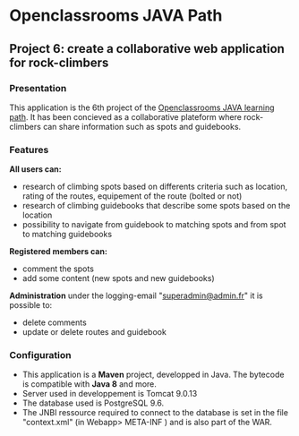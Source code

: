 #  Openclassrooms JAVA Path
## Project 6: create a collaborative web application for rock-climbers

### **Presentation**

This application is the 6th project of the [Openclassrooms JAVA learning path](https://openclassrooms.com/en/paths/88-developpeur-dapplication-java).
It has been concieved as a collaborative plateform where rock-climbers can share information such as spots and guidebooks. 

### **Features**

**All users can:**
* research of climbing spots based on differents criteria such as location, rating of the routes, equipement of the route (bolted or not)
* research of climbing guidebooks that describe some spots based on the location
* possibility to navigate from guidebook to matching spots and from spot to matching guidebooks

**Registered members can:**
* comment the spots
* add some content (new spots and new guidebooks)

**Administration** under the logging-email "superadmin@admin.fr" it is possible to:
* delete comments
* update or delete routes and guidebook


### **Configuration**
* This application is a **Maven** project, developped in Java. The bytecode is compatible with **Java 8** and more. 
* Server used in developpement is Tomcat 9.0.13
* The database used is PostgreSQL 9.6. 
* The JNBI ressource required to connect to the database is set in the file "context.xml" (in Webapp> META-INF ) and is also part of the WAR. 
